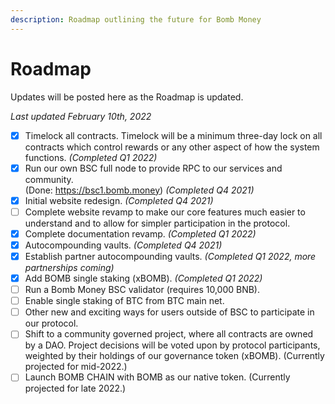 ```yaml
---
description: Roadmap outlining the future for Bomb Money
---
```


# Roadmap

Updates will be posted here as the Roadmap is updated.

&#x20;_Last updated February 10th, 2022_

* [x] Timelock all contracts. Timelock will be a minimum three-day lock on all contracts which control rewards or any other aspect of how the system functions. _(Completed Q1 2022)_
* [x] Run our own BSC full node to provide RPC to our services and community.\
  (Done: https://bsc1.bomb.money) _(Completed Q4 2021)_
* [x] Initial website redesign. _(Completed Q4 2021)_
* [ ] Complete website revamp to make our core features much easier to understand and to allow for simpler participation in the protocol.
* [x] Complete documentation revamp. _(Completed Q1 2022)_
* [x] Autocompounding vaults. _(Completed Q4 2021)_
* [x] Establish partner autocompounding vaults. _(Completed Q1 2022, more partnerships coming)_
* [x] Add BOMB single staking (xBOMB). _(Completed Q1 2022)_
* [ ] Run a Bomb Money BSC validator (requires 10,000 BNB).
* [ ] Enable single staking of BTC from BTC main net.
* [ ] Other new and exciting ways for users outside of BSC to participate in our protocol.
* [ ] Shift to a community governed project, where all contracts are owned by a DAO. Project decisions will be voted upon by protocol participants, weighted by their holdings of our governance token (xBOMB). (Currently projected for mid-2022.)
* [ ] Launch BOMB CHAIN with BOMB as our native token. (Currently projected for late 2022.)
